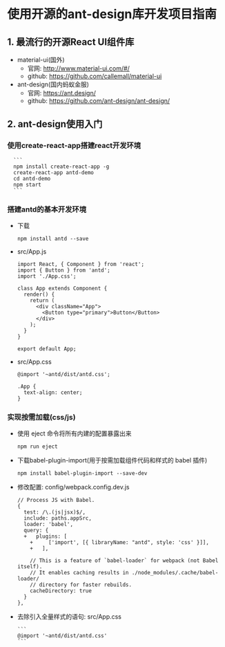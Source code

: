 # 使用开源的ant-design库开发项目指南

## 1. 最流行的开源React UI组件库
* material-ui(国外)
  * 官网: http://www.material-ui.com/#/
  * github: https://github.com/callemall/material-ui
* ant-design(国内蚂蚁金服)
  * 官网: https://ant.design/
  * github: https://github.com/ant-design/ant-design/

## 2. ant-design使用入门
### 使用create-react-app搭建react开发环境
	  ```
	  npm install create-react-app -g
	  create-react-app antd-demo
	  cd antd-demo
	  npm start
	  ```
### 搭建antd的基本开发环境
  * 下载
    ```
    npm install antd --save
    ```
  * src/App.js
	    
	    import React, { Component } from 'react';
	    import { Button } from 'antd';
	    import './App.css';
	    
	    class App extends Component {
	      render() {
	        return (
	          <div className="App">
	            <Button type="primary">Button</Button>
	          </div>
	        );
	      }
	    }
    
        export default App;
    
  * src/App.css
  
	    @import '~antd/dist/antd.css';
	    
	    .App {
	      text-align: center;
	    }
    
### 实现按需加载(css/js)
  * 使用 eject 命令将所有内建的配置暴露出来
    ```
    npm run eject
    ```
  * 下载babel-plugin-import(用于按需加载组件代码和样式的 babel 插件)
    ```
    npm install babel-plugin-import --save-dev
    ```
  * 修改配置: config/webpack.config.dev.js

	    // Process JS with Babel.
	    {
	      test: /\.(js|jsx)$/,
	      include: paths.appSrc,
	      loader: 'babel',
	      query: {
          +   plugins: [
    	    +     ['import', [{ libraryName: "antd", style: 'css' }]],
    	    +   ],
          
	        // This is a feature of `babel-loader` for webpack (not Babel itself).
	        // It enables caching results in ./node_modules/.cache/babel-loader/
	        // directory for faster rebuilds.
	        cacheDirectory: true
	      }
	    },

  * 去除引入全量样式的语句: src/App.css
   
	    ```
	    @import '~antd/dist/antd.css'
	    ```